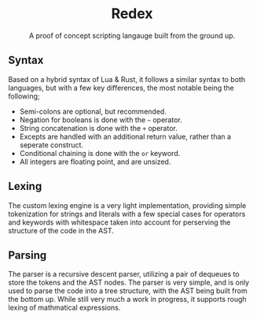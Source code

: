 <h1 align="center">Redex</h1>
<p align="center"> A proof of concept scripting langauge built from the ground up.<p>

## Syntax
Based on a hybrid syntax of Lua & Rust, it follows a similar syntax to both languages, but with a few key differences, the most notable being the following;
- Semi-colons are optional, but recommended.
- Negation for booleans is done with the `~` operator.
- String concatenation is done with the `+` operator.
- Excepts are handled with an additional return value, rather than a seperate construct.
- Conditional chaining is done with the `or` keyword.
- All integers are floating point, and are unsized.

## Lexing
The custom lexing engine is a very light implementation, providing simple tokenization for strings and literals with a few special cases for operators and keywords with whitespace taken into account for perserving the structure of the code in the AST.

## Parsing
The parser is a recursive descent parser, utilizing a pair of dequeues to store the tokens and the AST nodes. The parser is very simple, and is only used to parse the code into a tree structure, with the AST being built from the bottom up. While still very much a work in progress, it supports rough lexing of mathmatical expressions.